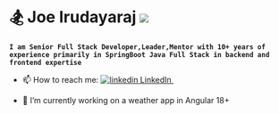 # 🏂 Joe Irudayaraj ![](https://komarev.com/ghpvc/?username=joe-irudayaraj&abbreviated=true)

**`I am Senior Full Stack Developer,Leader,Mentor with 10+ years of experience primarily in SpringBoot Java Full Stack in backend and frontend expertise`**



- 📫 How to reach me: <a href="https://www.linkedin.com/in/joe-irudayaraj/" rel="nofollow noreferrer">
    <img src="https://i.sstatic.net/gVE0j.png" alt="linkedin"> LinkedIn
  </a> &nbsp; 

 

- 🔭 I’m currently working on a weather app in Angular 18+
<!--
**joe-irudayaraj/joe-irudayaraj** is a ✨ _special_ ✨ repository because its `README.md` (this file) appears on your GitHub profile.

Here are some ideas to get you started:

- 🔭 I’m currently working on a weather app in Angular 18+
- 🌱 I’m currently learning ...
- 👯 I’m looking to collaborate on ...
- 🤔 I’m looking for help with ...
- 💬 Ask me about ...
- 📫 How to reach me: ...
- 😄 Pronouns: ...
- ⚡ Fun fact: ...
-->
